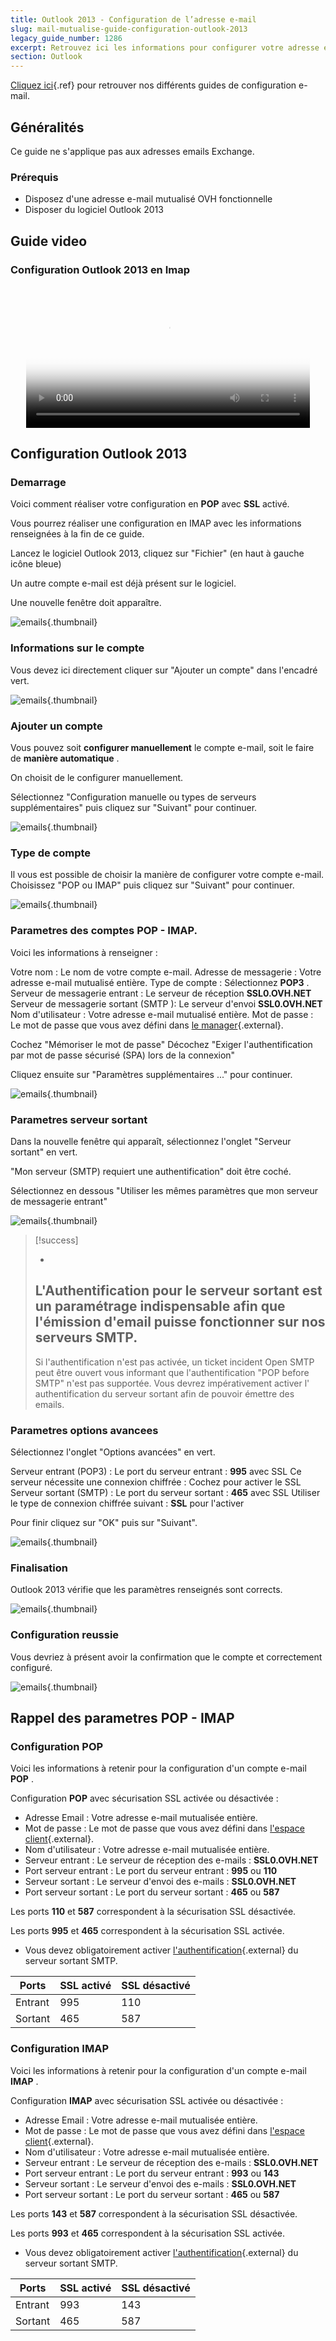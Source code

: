 ```yaml
---
title: Outlook 2013 - Configuration de l’adresse e-mail
slug: mail-mutualise-guide-configuration-outlook-2013
legacy_guide_number: 1286
excerpt: Retrouvez ici les informations pour configurer votre adresse e-mail sur Outlook 2013
section: Outlook
---
```


[Cliquez ici]({legacy}1474){.ref} pour retrouver nos différents guides de configuration e-mail.


## Généralités
Ce guide ne s'applique pas aux adresses emails Exchange.


### Prérequis
- Disposez d'une adresse e-mail mutualisé OVH fonctionnelle
- Disposer du logiciel Outlook 2013


## Guide video

### Configuration Outlook 2013 en Imap
<video preload="auto" poster="https://www.ovh.com/fr/images/videos/guides/1286/Outlook_2013_Imap_final_quality_60.jpg" style="width: 90%; margin: auto 5%;" controls="controls" id="" class="videoGuide video-js">     <source type="video/mp4" src="https://www.ovh.com/fr/images/videos/guides/1286/Outlook_2013_Imap_final_quality_60.mp4"></source>     <source type="video/webm" src="https://www.ovh.com/fr/images/videos/guides/1286/Outlook_2013_Imap_final_quality_60.webm"></source>     <source type="video/ogv" src="https://www.ovh.com/fr/images/videos/guides/1286/Outlook_2013_Imap_final_quality_60.ogv"></source>     <track default="default" src="https://www.ovh.com/fr/images/videos/guides/1286/Outlook_2013_Imap_final_quality_60.vtt" srclang="fr" kind="subtitles" label="French"></track> </video>

## Configuration Outlook 2013

### Demarrage
Voici comment réaliser votre configuration en  **POP**  avec  **SSL** activé.

Vous pourrez réaliser une configuration en IMAP avec les informations renseignées à la fin de ce guide.

Lancez le logiciel Outlook 2013, cliquez sur "Fichier" (en haut à gauche icône bleue)

Un autre compte e-mail est déjà présent sur le logiciel.

Une nouvelle fenêtre doit apparaître.


![emails](images/1182.png){.thumbnail}


### Informations sur le compte
Vous devez ici directement cliquer sur "Ajouter un compte" dans l'encadré vert.


![emails](images/1184.png){.thumbnail}


### Ajouter un compte
Vous pouvez soit  **configurer manuellement**  le compte e-mail, soit le faire de  **manière automatique** .

On choisit de le configurer manuellement.

Sélectionnez "Configuration manuelle ou types de serveurs supplémentaires" puis cliquez sur "Suivant" pour continuer.


![emails](images/1185.png){.thumbnail}


### Type de compte
Il vous est possible de choisir la manière de configurer votre compte e-mail. Choisissez "POP ou IMAP" puis cliquez sur "Suivant" pour continuer.


![emails](images/1186.png){.thumbnail}


### Parametres des comptes POP - IMAP.
Voici les informations à renseigner :

Votre nom : Le nom de votre compte e-mail. Adresse de messagerie : Votre adresse e-mail mutualisé entière. Type de compte : Sélectionnez  **POP3** . Serveur de messagerie entrant : Le serveur de réception  **SSL0.OVH.NET** Serveur de messagerie sortant (SMTP ): Le serveur d'envoi  **SSL0.OVH.NET** Nom d'utilisateur : Votre adresse e-mail mutualisé entière. Mot de passe : Le mot de passe que vous avez défini dans [le manager](https://www.ovh.com/managerv3/){.external}.

Cochez "Mémoriser le mot de passe" Décochez "Exiger l'authentification par mot de passe sécurisé (SPA) lors de la connexion"

Cliquez ensuite sur "Paramètres supplémentaires ..." pour continuer.


![emails](images/1187.png){.thumbnail}


### Parametres serveur sortant
Dans la nouvelle fenêtre qui apparaît, sélectionnez l'onglet "Serveur sortant" en vert.

"Mon serveur (SMTP) requiert une authentification" doit être coché.

Sélectionnez en dessous "Utiliser les mêmes paramètres que mon serveur de messagerie entrant"


![emails](images/1188.png){.thumbnail}



> [!success]
>
> - 
> L'Authentification pour le serveur sortant est un paramétrage
> indispensable afin que l'émission d'email puisse fonctionner sur nos
> serveurs SMTP.
> - 
> Si l'authentification n'est pas activée, un ticket incident Open SMTP
> peut être ouvert vous informant que l'authentification "POP before
> SMTP" n'est pas supportée. Vous devrez impérativement activer l'
> authentification du serveur sortant afin de pouvoir émettre des
> emails.
> 
> 


### Parametres options avancees
Sélectionnez l'onglet "Options avancées" en vert.

Serveur entrant (POP3) : Le port du serveur entrant :  **995**  avec SSL Ce serveur nécessite une connexion chiffrée : Cochez pour activer le SSL Serveur sortant (SMTP) : Le port du serveur sortant :  **465**  avec SSL Utiliser le type de connexion chiffrée suivant :  **SSL**  pour l'activer

Pour finir cliquez sur "OK" puis sur "Suivant".


![emails](images/1189.png){.thumbnail}


### Finalisation
Outlook 2013 vérifie que les paramètres renseignés sont corrects.


![emails](images/1190.png){.thumbnail}


### Configuration reussie
Vous devriez à présent avoir la confirmation que le compte et correctement configuré.


![emails](images/1191.png){.thumbnail}


## Rappel des parametres POP - IMAP

### Configuration POP
Voici les informations à retenir pour la configuration d'un compte e-mail **POP** .

Configuration  **POP**  avec sécurisation SSL activée ou désactivée :

- Adresse Email : Votre adresse e-mail mutualisée entière.
- Mot de passe : Le mot de passe que vous avez défini dans [l'espace client](https://www.ovh.com/managerv3/){.external}.
- Nom d'utilisateur : Votre adresse e-mail mutualisée entière.
- Serveur entrant : Le serveur de réception des e-mails :  **SSL0.OVH.NET**
- Port serveur entrant : Le port du serveur entrant :  **995**  ou  **110**
- Serveur sortant : Le serveur d'envoi des e-mails :  **SSL0.OVH.NET**
- Port serveur sortant : Le port du serveur sortant :  **465**  ou  **587**

Les ports  **110**  et  **587**  correspondent à la sécurisation SSL désactivée.

Les ports  **995**  et  **465**  correspondent à la sécurisation SSL activée.

- Vous devez obligatoirement activer [l'authentification](#configuration_outlook_2013_partie_6_parametres_serveur_sortant){.external} du serveur sortant SMTP.

|Ports|SSL activé|SSL désactivé|
|---|---|---|
|Entrant|995|110|
|Sortant|465|587|


### Configuration IMAP
Voici les informations à retenir pour la configuration d'un compte e-mail **IMAP** .

Configuration  **IMAP**  avec sécurisation SSL activée ou désactivée :

- Adresse Email : Votre adresse e-mail mutualisée entière.
- Mot de passe : Le mot de passe que vous avez défini dans [l'espace client](https://www.ovh.com/managerv3/){.external}.
- Nom d'utilisateur : Votre adresse e-mail mutualisée entière.
- Serveur entrant : Le serveur de réception des e-mails :  **SSL0.OVH.NET**
- Port serveur entrant : Le port du serveur entrant :  **993**  ou  **143**
- Serveur sortant : Le serveur d'envoi des e-mails :  **SSL0.OVH.NET**
- Port serveur sortant : Le port du serveur sortant :  **465**  ou  **587**

Les ports  **143**  et  **587**  correspondent à la sécurisation SSL désactivée.

Les ports  **993**  et  **465**  correspondent à la sécurisation SSL activée.

- Vous devez obligatoirement activer [l'authentification](#configuration_outlook_2013_partie_6_parametres_serveur_sortant){.external} du serveur sortant SMTP.

|Ports|SSL activé|SSL désactivé|
|---|---|---|
|Entrant|993|143|
|Sortant|465|587|